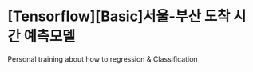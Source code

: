 # [Tensorflow][Basic]서울-부산 도착 시간 예측모델
Personal training about how to regression &amp; Classification
